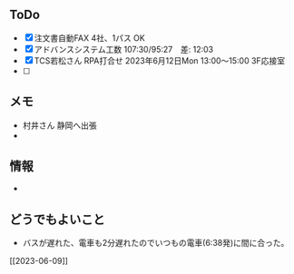 ## ToDo
- [x] 注文書自動FAX 4社、1パス OK
- [x] アドバンスシステム工数 107:30/95:27　差: 12:03
- [x] TCS若松さん RPA打合せ 2023年6月12日Mon 13:00～15:00 3F応接室
- [ ] 


## メモ
- 村井さん 静岡へ出張
- 


## 情報
- 


## どうでもよいこと
- バスが遅れた、電車も2分遅れたのでいつもの電車(6:38発)に間に合った。


[[2023-06-09]]

